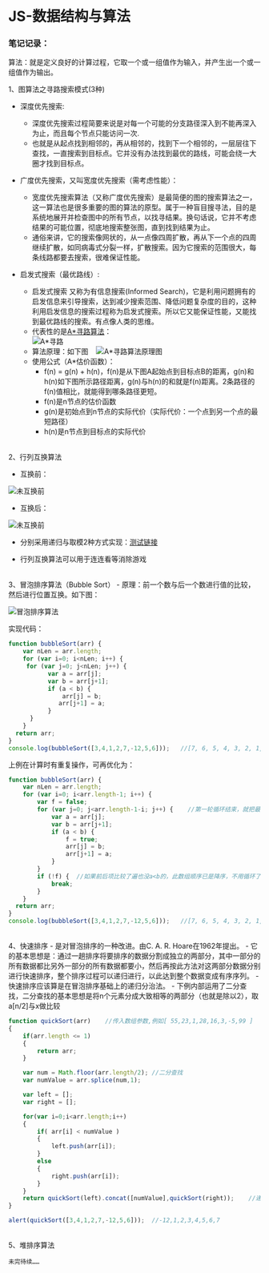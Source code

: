 ﻿# JS-数据结构与算法

### 笔记记录：

算法：就是定义良好的计算过程，它取一个或一组值作为输入，并产生出一个或一组值作为输出。

1、图算法之寻路搜索模式(3种)
- 深度优先搜索:
    - 深度优先搜索过程简要来说是对每一个可能的分支路径深入到不能再深入为止，而且每个节点只能访问一次.
    - 也就是从起点找到相邻的，再从相邻的，找到下一个相邻的，一层层往下查找，一直搜索到目标点。它并没有办法找到最优的路线，可能会绕一大圈才找到目标点。


- 广度优先搜索，又叫宽度优先搜索（需考虑性能）：
    - 宽度优先搜索算法（又称广度优先搜索）是最简便的图的搜索算法之一，这一算法也是很多重要的图的算法的原型。属于一种盲目搜寻法，目的是系统地展开并检查图中的所有节点，以找寻结果。换句话说，它并不考虑结果的可能位置，彻底地搜索整张图，直到找到结果为止。
    - 通俗来讲，它的搜索像网状的，从一点像四周扩散，再从下一个点的四周继续扩散，如同病毒式分裂一样，扩散搜索。因为它搜索的范围很大，每条线路都要去搜索，很难保证性能。


- 启发式搜索（最优路线）:

    - 启发式搜索 又称为有信息搜索(Informed Search)，它是利用问题拥有的启发信息来引导搜索，达到减少搜索范围、降低问题复杂度的目的，这种利用启发信息的搜索过程称为启发式搜索。所以它又能保证性能，又能找到最优路线的搜索。有点像人类的思维。
    - 代表性的是[A*寻路算法](http://www.zouyang1230.com/project/jssf/axl.html)：<br />
    ![A*寻路](https://github.com/zouyang1230/JS-algorithms/raw/master/images/axl.gif)
    - 算法原理：如下图
    ![A*寻路算法原理图](https://github.com/zouyang1230/JS-algorithms/raw/master/images/axl2.jpg)<br />
    - 使用公式（A*估价函数）：
        - f(n)  =  g(n) + h(n)，f(n)是从下图A起始点到目标点B的距离，g(n)和h(n)如下图所示路径距离，g(n)与h(n)的和就是f(n)距离。2条路径的f(n)值相比，就能得到哪条路径更短。
        - f(n)是n节点的估价函数
        - g(n)是初始点到n节点的实际代价（实际代价：一个点到另一个点的最短路径）
        - h(n)是n节点到目标点的实际代价

<br />
2、行列互换算法

- 互换前：<br />

![未互换前](https://github.com/zouyang1230/JS-algorithms/raw/master/images/hlhh1.jpg)

- 互换后：<br />

![未互换前](https://github.com/zouyang1230/JS-algorithms/raw/master/images/hlhh2.jpg)

- 分别采用递归与取模2种方式实现：[测试链接](http://www.zouyang1230.com/project/jssf/hlhh.html) 

- 行列互换算法可以用于连连看等消除游戏

<br />
3、冒泡排序算法（Bubble Sort）
- 原理：前一个数与后一个数进行值的比较，然后进行位置互换。如下图：

![冒泡排序算法](https://github.com/zouyang1230/JS-algorithms/raw/master/images/maopao.gif)

实现代码：


```javascript
function bubbleSort(arr) {
	var nLen = arr.length;
	for (var i=0; i<nLen; i++) {
   	 for (var j=0; j<nLen; j++) {
     	   var a = arr[j];
     	   var b = arr[j+1];
     	   if (a < b) {
     	       arr[j] = b;
      	      arr[j+1] = a;
     	   }
  	  }
	}
  return arr;
}
console.log(bubbleSort([3,4,1,2,7,-12,5,6]));	//[7, 6, 5, 4, 3, 2, 1, -12]
```

上例在计算时有重复操作，可再优化为：

```javascript
function bubbleSort(arr) {
	var nLen = arr.length;
	for (var i=0; i<arr.length-1; i++) {
	    var f = false;
	    for (var j=0; j<arr.length-1-i; j++) {    //第一轮循环结束，就把最小的那个数排到了最末尾，最末尾那次循环没必要了
	        var a = arr[j];
	        var b = arr[j+1];
	        if (a < b) {
	            f = true;
	            arr[j] = b;
	            arr[j+1] = a;
	        }
	    }
	    if (!f) {  //如果前后项比较了遍也没a<b的，此数组顺序已是降序，不用循环了，直接终止循环。
	        break;
	    }
	}
  return arr;
}
console.log(bubbleSort([3,4,1,2,7,-12,5,6]));	//[7, 6, 5, 4, 3, 2, 1, -12]

```
<br />
4、快速排序
- 是对冒泡排序的一种改进。由C. A. R. Hoare在1962年提出。
- 它的基本思想是：通过一趟排序将要排序的数据分割成独立的两部分，其中一部分的所有数据都比另外一部分的所有数据都要小，然后再按此方法对这两部分数据分别进行快速排序，整个排序过程可以递归进行，以此达到整个数据变成有序序列。      
- 快速排序应该算是在冒泡排序基础上的递归分治法。
- 下例内部运用了二分查找，二分查找的基本思想是将n个元素分成大致相等的两部分（也就是除以2），取a[n/2]与x做比较

```javascript
function quickSort(arr)    //传入数组参数,例如[ 55,23,1,28,16,3,-5,99 ]
{
    if(arr.length <= 1)
    {
        return arr;
    }

    var num = Math.floor(arr.length/2);	//二分查找
    var numValue = arr.splice(num,1);

    var left = [];
    var right = [];

    for(var i=0;i<arr.length;i++)
    {
        if( arr[i] < numValue )
        {
            left.push(arr[i]);
        }
        else
        {
            right.push(arr[i]);
        }
    }
    return quickSort(left).concat([numValue],quickSort(right));    //递归
}

alert(quickSort([3,4,1,2,7,-12,5,6]));	//-12,1,2,3,4,5,6,7
```
<br />
5、堆排序算法

``未完待续……``



